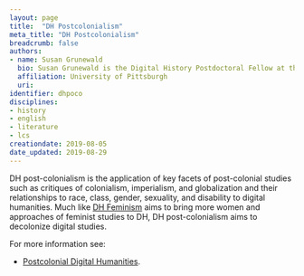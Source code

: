 ```yaml
---
layout: page
title:  "DH Postcolonialism"
meta_title: "DH Postcolonialism"
breadcrumb: false
authors:
- name: Susan Grunewald
  bio: Susan Grunewald is the Digital History Postdoctoral Fellow at the University of Pittsburgh’s World History Center. She received her PhD from Carnegie Mellon University, where she was a two-time A.W. Mellon Fellow in Digital Humanities. Her research focuses on Soviet history, particularly German prisoners of war in the USSR during and after the Second World War.
  affiliation: University of Pittsburgh
  uri:
identifier: dhpoco
disciplines:
- history
- english
- literature
- lcs
creationdate: 2019-08-05
date_updated: 2019-08-29
---
```


DH post-colonialism is the application of key facets of post-colonial studies such as critiques of colonialism, imperialism, and globalization and their relationships to race, class, gender, sexuality, and disability to digital humanities. Much like [DH Feminism](/_topics/DHFeminism.md) aims to bring more women and approaches of feminist studies to DH, DH post-colonialism aims to decolonize digital studies.

For more information see:
-  [Postcolonial Digital Humanities](https://dhpoco.org/).
